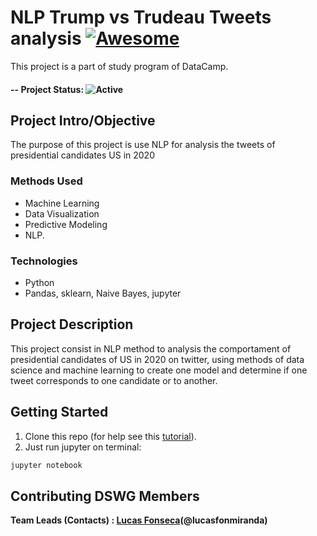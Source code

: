 # NLP Trump vs Trudeau Tweets analysis [![Awesome](https://cdn.rawgit.com/sindresorhus/awesome/d7305f38d29fed78fa85652e3a63e154dd8e8829/media/badge.svg)](https://github.com/sindresorhus/awesome#readme)
This project is a part of study program of DataCamp.

#### -- Project Status: ![Active](https://img.shields.io/github/last-commit/lucasfonmiranda/datacamp-trump-vs-trudeau)

## Project Intro/Objective
The purpose of this project is use NLP for analysis the tweets of presidential candidates US in 2020   


### Methods Used
* Machine Learning
* Data Visualization
* Predictive Modeling
* NLP.

### Technologies
* Python
* Pandas, sklearn, Naive Bayes, jupyter

 

## Project Description
This project consist in NLP method to analysis the comportament of presidential candidates of US in 2020 on twitter, using methods of data science and machine learning to create one model and determine if one tweet corresponds to one candidate or to another. 


## Getting Started

1. Clone this repo (for help see this [tutorial](https://help.github.com/articles/cloning-a-repository/)).
2. Just run jupyter on terminal:

```bash
jupyter notebook
```


## Contributing DSWG Members

**Team Leads (Contacts) : [Lucas Fonseca](https://github.com/lucasfonmiranda)(@lucasfonmiranda)**

